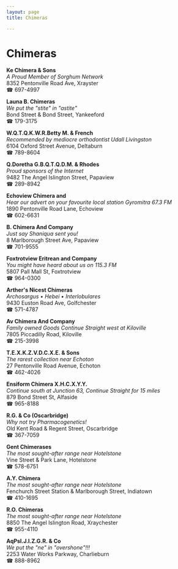 ```yaml
---
layout: page 
title: Chimeras

---
```



# Chimeras


 **Ke Chimera & Sons**  
_A Proud Member of Sorghum Network_  
8352 Pentonville Road Ave, Xrayster  
☎ 697-4997

**Launa B. Chimeras**  
_We put the "stite" in "astite"_  
Bond Street & Bond Street, Yankeeford  
☎ 179-3175

**W.Q.T.Q.K.W.R.Betty M. & French**  
_Recommended by mediocre orthodontist Udall Livingston_  
6104 Oxford Street Avenue, Deltaburn  
☎ 789-8604

**Q.Doretha G.B.Q.T.Q.D.M. & Rhodes**  
_Proud sponsors of the Internet_  
9482 The Angel Islington Street, Papaview  
☎ 289-8942

**Echoview Chimera and**  
_Hear our advert on your favourite local station Gyromitra 67.3 FM_  
1890 Pentonville Road Lane, Echoview  
☎ 602-6631

**B. Chimera And Company**  
_Just say Shaniqua sent you!_  
8 Marlborough Street Ave, Papaview  
☎ 701-9555

**Foxtrotview Eritrean and Company**  
_You might have heard about us on 115.3 FM_  
5807 Pall Mall St, Foxtrotview  
☎ 964-0300

**Arther's Nicest Chimeras**  
_Archosargus • Hebei • Interlobulares_  
9430 Euston Road Ave, Golfchester  
☎ 571-4787

**Av Chimera And Company**  
_Family owned Goods 
Continue Straight west at Kiloville_  
7805 Piccadilly Road, Kiloville  
☎ 215-3998

**T.E.X.K.Z.V.D.C.X.E. & Sons**  
_The rarest collection near Echoton_  
27 Pentonville Road Avenue, Echoton  
☎ 462-4026

**Ensiform Chimera X.H.C.X.Y.Y.**  
_Continue south at Junction 63, Continue Straight for 15 miles_  
879 Bond Street St, Alfaside  
☎ 965-8188

**R.G. & Co (Oscarbridge)**  
_Why not try Pharmacogenetics!_  
Old Kent Road & Regent Street, Oscarbridge  
☎ 367-7059

**Gent Chimerases**  
_The most sought-after range near Hotelstone_  
Vine Street & Park Lane, Hotelstone  
☎ 578-6751

**A.Y. Chimera**  
_The most sought-after range near Hotelstone_  
Fenchurch Street Station & Marlborough Street, Indiatown  
☎ 410-1695

**R.O. Chimeras**  
_The most sought-after range near Hotelstone_  
8850 The Angel Islington Road, Xraychester  
☎ 955-4110

**AqPsI.J.I.Z.G.R. & Co**  
_We put the "ne" in "overshone"!!!_  
2253 Water Works Parkway, Charlieburn  
☎ 888-8962

